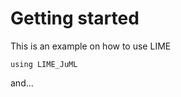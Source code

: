 # Getting started

This is an example on how to use LIME

```@example 1
using LIME_JuML 

```

and...

```@example 1
```
